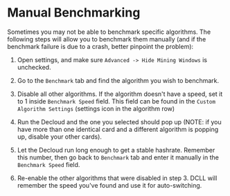 # Manual Benchmarking

Sometimes you may not be able to benchmark specific algorithms. The following steps will allow you to benchmark them manually (and if the benchmark failure is due to a crash, better pinpoint the problem):

1. Open settings, and make sure `Advanced -> Hide Mining Windows` is unchecked.

2. Go to the `Benchmark` tab and find the algorithm you wish to benchmark.

3. Disable all other algorithms. If the algorithm doesn't have a speed, set it to 1 inside `Benchmark Speed` field. This field can be found in the `Custom Algorithm Settings` (settings icon in the algorithm row)

5. Run the Decloud and the one you selected should pop up (NOTE: if you have more than one identical card and a different algorithm is popping up, disable your other cards). 

6. Let the Decloud run long enough to get a stable hashrate. Remember this number, then go back to `Benchmark` tab and enter it manually in the `Benchmark Speed` field.

7. Re-enable the other algorithms that were disabled in step 3. DCLL will remember the speed you've found and use it for auto-switching.
